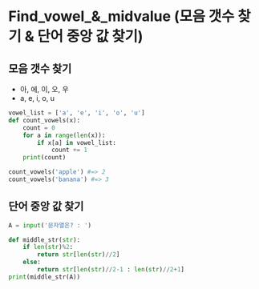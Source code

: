 # Find_vowel_&_midvalue (모음 갯수 찾기 & 단어 중앙 값 찾기)

## 모음 갯수 찾기
- 아, 에, 이, 오, 우
- a, e, i, o, u  
  
```python
vowel_list = ['a', 'e', 'i', 'o', 'u']
def count_vowels(x):
    count = 0
    for a in range(len(x)):
        if x[a] in vowel_list:
            count += 1
    print(count)

count_vowels('apple') #=> 2
count_vowels('banana') #=> 3
```


## 단어 중앙 값 찾기
    
    
```python
A = input('문자열은? : ')

def middle_str(str):
    if len(str)%2:
        return str[len(str)//2]
    else:
        return str[len(str)//2-1 : len(str)//2+1]
print(middle_str(A))
```
